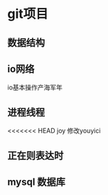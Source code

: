 # git项目

## 数据结构

## io网络
io基本操作产海军年

## 进程线程
<<<<<<< HEAD
joy 修改youyici

## 正在则表达时


## mysql 数据库

